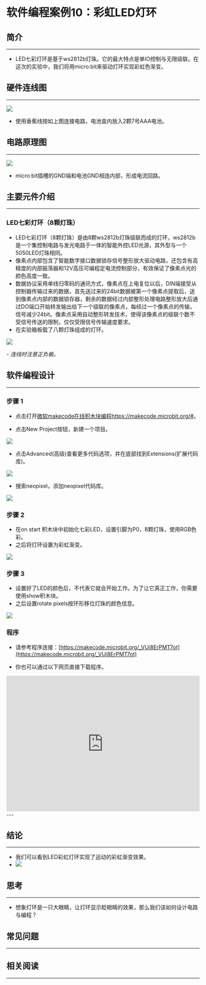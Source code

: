 # 软件编程案例10：彩虹LED灯环

## 简介 ##
---
- LED七彩灯环是基于ws2812b灯珠。它的最大特点是单IO控制与无限级联。在这次的实验中，我们将用micro:bit来驱动灯环实现彩虹色渐变。
## 硬件连线图 ##
---
![](./images/zm91HVe.png)

- 使用香蕉线按如上图连接电路，电池盒内放入2颗7号AAA电池。

## 电路原理图 ##
---
![](./images/plRaylG.png)

- micro:bit插槽的GND端和电池GND相连内部，形成电流回路。

## 主要元件介绍 ##
---
### LED七彩灯环（8颗灯珠）
- LED七彩灯环（8颗灯珠）是由8颗ws2812b灯珠级联而成的灯环，ws2812b是一个集控制电路与发光电路于一体的智能外控LED光源，其外型与一个5050LED灯珠相同。
- 像素点内部包含了智能数字接口数据锁存信号整形放大驱动电路，还包含有高精度的内部振荡器和12V高压可编程定电流控制部分，有效保证了像素点光的颜色高度一致。
- 数据协议采用单线归零码的通讯方式，像素点在上电复位以后，DIN端接受从控制器传输过来的数据，首先送过来的24bit数据被第一个像素点提取后，送到像素点内部的数据锁存器，剩余的数据经过内部整形处理电路整形放大后通过DO端口开始转发输出给下一个级联的像素点，每经过一个像素点的传输，信号减少24bit。像素点采用自动整形转发技术，使得该像素点的级联个数不受信号传送的限制，仅仅受限信号传输速度要求。
- 在实验箱板载了八颗灯珠组成的灯环。

![](./images/vCBPKXo.png)

*- 连线时注意正负极。*

## 软件编程设计
---
### 步骤 1

- 点击打开[微软makecode在线积木块编程https://makecode.microbit.org/#](https://makecode.microbit.org/#)。

- 点击New Project按钮，新建一个项目。

![](./images/t34k5Zb.png)

- 点击Advanced(高级)查看更多代码选项，并在底部找到Extensions(扩展代码库)。

![](./images/Zg0fO6x.png)

- 搜索neopixel，添加neopixel代码库。

![](./images/pqB776X.png)

### 步骤 2
- 在on start 积木块中初始化七彩LED，设置引脚为P0，8颗灯珠，使用RGB色彩。
- 之后将灯环设置为彩虹渐变。

![](./images/aamdVlu.png)

### 步骤 3 
- 设置好了LED的颜色后，不代表它就会开始工作。为了让它真正工作，你需要使用show积木块。
- 之后设置rotate pixels按环形移位灯珠的颜色信息。

![](./images/5juGvN5.png)

### 程序

- 请参考程序连接：[https://makecode.microbit.org/_VUi8ErPMT7ot](https://makecode.microbit.org/_VUi8ErPMT7ot)

- 你也可以通过以下网页直接下载程序。

<div style="position:relative;height:0;padding-bottom:70%;overflow:hidden;"><iframe style="position:absolute;top:0;left:0;width:100%;height:100%;" src="https://makecode.microbit.org/#pub:_VUi8ErPMT7ot" frameborder="0" sandbox="allow-popups allow-forms allow-scripts allow-same-origin"></iframe></div>  
---


## 结论
---
- 我们可以看到LED彩虹灯环实现了运动的彩虹渐变效果。
- ![](./images/23vhDKK.gif)

## 思考
---
- 想象灯环是一只大眼睛，让灯环显示眨眼睛的效果，那么我们该如何设计电路与编程？

## 常见问题
---


## 相关阅读  
---


